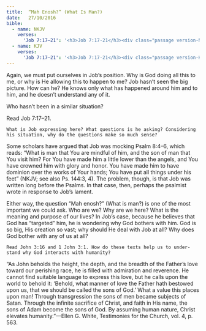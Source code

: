 ```yaml
---
title:  “Mah Enosh?” (What Is Man?)
date:   27/10/2016
bible:
  - name: NKJV
    verses: 
      'Job 7:17–21': '<h3>Job 7:17-21</h3><div class="passage version-NKJV result-text-style-normal text-html "><div class="poetry top-1"><p class="line"><span id="en-NKJV-13026" class="text Job-7-17"><sup class="versenum">17&nbsp;</sup>“What <i>is</i> man, that You should exalt him,</span><br><span class="text Job-7-17"><i>That</i> You should set Your heart on him,</span><br><span id="en-NKJV-13027" class="text Job-7-18"><sup class="versenum">18&nbsp;</sup>That You should visit him every morning,</span><br><span class="text Job-7-18"><i>And</i> test him every moment?</span><br><span id="en-NKJV-13028" class="text Job-7-19"><sup class="versenum">19&nbsp;</sup>How long?</span><br><span class="text Job-7-19">Will You not look away from me,</span><br><span class="text Job-7-19">And let me alone till I swallow my saliva?</span><br><span id="en-NKJV-13029" class="text Job-7-20"><sup class="versenum">20&nbsp;</sup>Have I sinned?</span><br><span class="text Job-7-20">What have I done to You, O watcher of men?</span><br><span class="text Job-7-20">Why have You set me as Your target,</span><br><span class="text Job-7-20">So that I am a burden to myself?</span><br><span id="en-NKJV-13030" class="text Job-7-21"><sup class="versenum">21&nbsp;</sup>Why then do You not pardon my transgression,</span><br><span class="text Job-7-21">And take away my iniquity?</span><br><span class="text Job-7-21">For now I will lie down in the dust,</span><br><span class="text Job-7-21">And You will seek me diligently,</span><br><span class="text Job-7-21">But I <i>will</i> no longer <i>be.</i>”</span></p></div> <!--end of footnotes--></div>'
  - name: KJV
    verses: 
      'Job 7:17–21': '<h3>Job 7:17-21</h3><div class="passage version-KJV result-text-style-normal text-html "><p><span id="en-KJV-13026" class="text Job-7-17"><sup class="versenum">17&nbsp;</sup>What is man, that thou shouldest magnify him? and that thou shouldest set thine heart upon him?</span></p> <p><span id="en-KJV-13027" class="text Job-7-18"><sup class="versenum">18&nbsp;</sup>And that thou shouldest visit him every morning, and try him every moment?</span></p> <p><span id="en-KJV-13028" class="text Job-7-19"><sup class="versenum">19&nbsp;</sup>How long wilt thou not depart from me, nor let me alone till I swallow down my spittle?</span></p> <p><span id="en-KJV-13029" class="text Job-7-20"><sup class="versenum">20&nbsp;</sup>I have sinned; what shall I do unto thee, O thou preserver of men? why hast thou set me as a mark against thee, so that I am a burden to myself?</span></p> <p><span id="en-KJV-13030" class="text Job-7-21"><sup class="versenum">21&nbsp;</sup>And why dost thou not pardon my transgression, and take away my iniquity? for now shall I sleep in the dust; and thou shalt seek me in the morning, but I shall not be.</span></p></div>'
---
```


Again, we must put ourselves in Job’s position. Why is God doing all this to me, or why is He allowing this to happen to me? Job hasn’t seen the big picture. How can he? He knows only what has happened around him and to him, and he doesn’t understand any of it.

Who hasn’t been in a similar situation?

Read <a class="verse" verse="Job 7:17–21">Job 7:17–21</a>.

```What is Job expressing here? What questions is he asking? Considering his situation, why do the questions make so much sense?```

Some scholars have argued that Job was mocking Psalm 8:4–6, which reads: “What is man that You are mindful of him, and the son of man that You visit him? For You have made him a little lower than the angels, and You have crowned him with glory and honor. You have made him to have dominion over the works of Your hands; You have put all things under his feet” (NKJV; see also Ps. 144:3, 4). The problem, though, is that Job was written long before the Psalms. In that case, then, perhaps the psalmist wrote in response to Job’s lament.

Either way, the question “Mah enosh?” (What is man?) is one of the most important we could ask. Who are we? Why are we here? What is the meaning and purpose of our lives? In Job’s case, because he believes that God has “targeted” him, he is wondering why God bothers with him. God is so big, His creation so vast; why should He deal with Job at all? Why does God bother with any of us at all?

```Read John 3:16 and 1 John 3:1. How do these texts help us to under- stand why God interacts with humanity?```

“As John beholds the height, the depth, and the breadth of the Father’s love toward our perishing race, he is filled with admiration and reverence. He cannot find suitable language to express this love, but he calls upon the world to behold it: ‘Behold, what manner of love the Father hath bestowed upon us, that we should be called the sons of God.’ What a value this places upon man! Through transgression the sons of men became subjects of Satan. Through the infinite sacrifice of Christ, and faith in His name, the sons of Adam become the sons of God. By assuming human nature, Christ elevates humanity.”—Ellen G. White, Testimonies for the Church, vol. 4, p. 563.